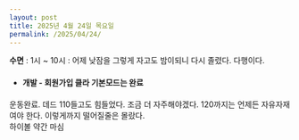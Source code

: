 ```yaml
---
layout: post
title: 2025년 4월 24일 목요일
permalink: /2025/04/24/
---
```

**수면** : 1시 ~ 10시 : 어제 낮잠을 그렇게 자고도 밤이되니 다시 졸렸다. 다행이다.<br/>
* #### 개발 - 회원가입 클라 기본모드는 완료<br/>
운동완료. 데드 110들고도 힘들었다. 조금 더 자주해야겠다. 120까지는 언제든 자유자재여야 한다. 이렇게까지 떨어질줄은 몰랐다.<br/>
하이볼 약간 마심